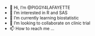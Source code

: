 - 👋 Hi, I’m @PIGGY4LAFAYETTE
- 👀 I’m interested in R and SAS
- 🌱 I’m currently learning biostatistic
- 💞️ I’m looking to collaborate on clinic trial
- 📫 How to reach me ...

<!---
PIGGY4LAFAYETTE/PIGGY4LAFAYETTE is a ✨ special ✨ repository because its `README.md` (this file) appears on your GitHub profile.
You can click the Preview link to take a look at your changes.
--->
